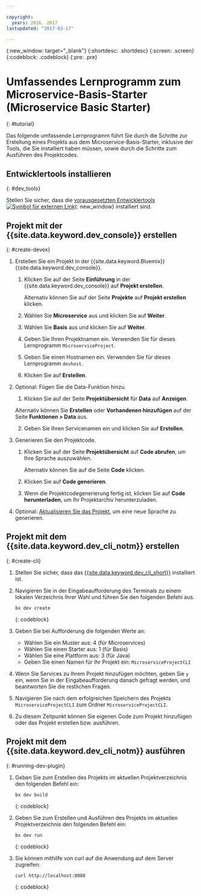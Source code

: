 ```yaml
---

copyright:
  years: 2016, 2017
lastupdated: "2017-03-17"

---
```

{:new_window: target="_blank"}
{:shortdesc: .shortdesc}
{:screen: .screen}
{:codeblock: .codeblock}
{:pre: .pre}

# Umfassendes Lernprogramm zum Microservice-Basis-Starter (Microservice Basic Starter)
{: #tutorial}

Das folgende umfassende Lernprogramm führt Sie durch die Schritte zur Erstellung eines Projekts aus dem Microservice-Basis-Starter, inklusive der Tools, die Sie installiert haben müssen, sowie durch die Schritte zum Ausführen des Projektcodes. 

## Entwicklertools installieren
{: #dev_tools}

Stellen Sie sicher, dass die [vorausgesetzten Entwicklertools ![Symbol für externen Link](../icons/launch-glyph.svg "Symbol für externen Link")](get_code.html#prereq-dev-tools){: new_window} installiert sind.


## Projekt mit der {{site.data.keyword.dev_console}} erstellen
{: #create-devex}

1. Erstellen Sie ein Projekt in der {{site.data.keyword.Bluemix}} {{site.data.keyword.dev_console}}. 

	1. Klicken Sie auf der Seite **Einführung** in der {{site.data.keyword.dev_console}} auf **Projekt erstellen**.

		Alternativ können Sie auf der Seite **Projekte** auf **Projekt erstellen** klicken.

	2. Wählen Sie **Microservice** aus und klicken Sie auf **Weiter**. 

	3. Wählen Sie **Basis** aus und klicken Sie auf **Weiter**. 

	4. Geben Sie Ihren Projektnamen ein. Verwenden Sie für dieses Lernprogramm `MicroserviceProject`.   

	5. Geben Sie einen Hostnamen ein. Verwenden Sie für dieses Lernprogramm `devhost`.  
   
	6. Klicken Sie auf **Erstellen**.

2. Optional: Fügen Sie die Data-Funktion hinzu.

	1. Klicken Sie auf der Seite **Projektübersicht** für **Data** auf **Anzeigen**.

      Alternativ können Sie **Erstellen** oder **Vorhandenen hinzufügen** auf der Seite **Funktionen > Data** aus. 

   2. Geben Sie Ihren Servicenamen ein und klicken Sie auf **Erstellen**.

3. Generieren Sie den Projektcode.

	1. Klicken Sie auf der Seite **Projektübersicht** auf **Code abrufen**, um Ihre Sprache auszuwählen. 
   
		Alternativ können Sie auf die Seite **Code** klicken.
      
	2. Klicken Sie auf **Code generieren**. 
   
	3. Wenn die Projektcodegenerierung fertig ist, klicken Sie auf **Code herunterladen**, um Ihr Projektarchiv herunterzuladen.

4. Optional: [Aktualisieren Sie das Projekt](project_overview_page.html#update_language), um eine neue Sprache zu generieren. 


## Projekt mit dem {{site.data.keyword.dev_cli_notm}} erstellen
{: #create-cli}

1. Stellen Sie sicher, dass das [{{site.data.keyword.dev_cli_short}}](dev_cli.html) installiert ist. 

2. Navigieren Sie in der Eingabeaufforderung des Terminals zu einem lokalen Verzeichnis Ihrer Wahl und führen Sie den folgenden Befehl aus. 
  
	```
	bx dev create
	```
	{: codeblock}

3. Geben Sie bei Aufforderung die folgenden Werte an: 

	* Wählen Sie ein Muster aus: 4 (für Microservices)
	* Wählen Sie einen Starter aus: 1 (für Basis)
	* Wählen Sie eine Plattform aus: 3 (für Java)
	* Geben Sie einen Namen für Ihr Projekt ein: `MicroserviceProjectCLI`

4. Wenn Sie Services zu Ihrem Projekt hinzufügen möchten, geben Sie `y` ein, wenn Sie in der Eingabeaufforderung danach gefragt werden, und beantworten Sie die restlichen Fragen. 

5. Navigieren Sie nach dem erfolgreichen Speichern des Projekts `MicroserviceProjectCLI` zum Ordner `MicroserviceProjectCLI`. 

6. Zu diesem Zeitpunkt können Sie eigenen Code zum Projekt hinzufügen oder das Projekt erstellen bzw. ausführen. 
 
 
## Projekt mit dem {{site.data.keyword.dev_cli_notm}} ausführen
{: #running-dev-plugin}

1. Geben Sie zum Erstellen des Projekts im aktuellen Projektverzeichnis den folgenden Befehl ein: 

	```
	bx dev build
	```     
	{: codeblock}

2. Geben Sie zum Erstellen und Ausführen des Projekts im aktuellen Projektverzeichnis den folgenden Befehl ein: 

	```
	bx dev run
	```
	{: codeblock}	

3. Sie können mithilfe von curl auf die Anwendung auf dem Server zugreifen: 

	```
	curl http://localhost:8080	
	```
	{: codeblock}
